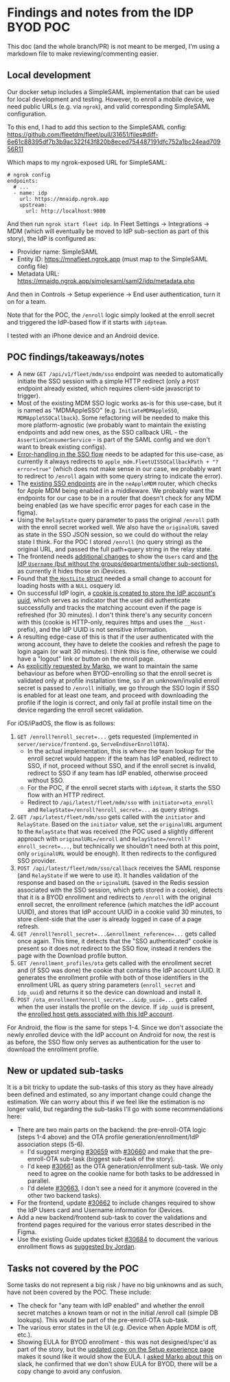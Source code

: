 # Findings and notes from the IDP BYOD POC

This doc (and the whole branch/PR) is not meant to be merged, I'm using a markdown file to make reviewing/commenting easier.

## Local development

Our docker setup includes a SimpleSAML implementation that can be used for local development and testing. However, to enroll a mobile device, we need public URLs (e.g. via `ngrok`), and valid corresponding SimpleSAML configuration.

To this end, I had to add this section to the SimpleSAML config: https://github.com/fleetdm/fleet/pull/31651/files#diff-6e61c88395df7b3b9ac322f43f820b8eced754487191dfc752a1bc24ead70956R11

Which maps to my ngrok-exposed URL for SimpleSAML:

```
# ngrok config
endpoints:
  # ...
  - name: idp
    url: https://mnaidp.ngrok.app
    upstream:
      url: http://localhost:9080
```

And then run `ngrok start fleet idp`. In Fleet Settings -> Integrations -> MDM (which will eventually be moved to IdP sub-section as part of this story), the IdP is configured as:

* Provider name: SimpleSAML
* Entity ID: https://mnafleet.ngrok.app (must map to the SimpleSAML config file)
* Metadata URL: https://mnaidp.ngrok.app/simplesaml/saml2/idp/metadata.php

And then in Controls -> Setup experience -> End user authentication, turn it on for a team.

Note that for the POC, the `/enroll` logic simply looked at the enroll secret and triggered the IdP-based flow if it starts with `idpteam`.

I tested with an iPhone device and an Android device.

## POC findings/takeaways/notes

* A new `GET /api/v1/fleet/mdm/sso` endpoint was needed to automatically initiate the SSO session with a simple HTTP redirect (only a `POST` endpoint already existed, which requires client-side javascript to trigger).
* Most of the existing MDM SSO logic works as-is for this use-case, but it is named as "MDMAppleSSO" (e.g. `InitiateMDMAppleSSO`, `MDMAppleSSOCallback`). Some refactoring will be needed to make this more platform-agnostic (we probably want to maintain the existing endpoints and add new ones, as the SSO callback URL - the `AssertionConsumerService` - is part of the SAML config and we don't want to break existing configs).
* [Error-handling in the SSO flow](https://github.com/fleetdm/fleet/pull/31651/files#diff-4fe044b62304109be6c303bb0dec9d0151c6ce84f83e3352bfb316da3889920dR765-R769) needs to be adapted for this use-case, as currently it always redirects to `apple_mdm.FleetUISSOCallbackPath + "?error=true"` (which does not make sense in our case, we probably want to redirect to `/enroll` again with some query string to indicate the error).
* The [existing SSO endpoints](https://github.com/fleetdm/fleet/pull/31651/files#diff-9aab42757aa328e6c16e607951a4b81086f9caae7c4a087d4494a821c7b9470cR1038-R1043) are in the `neAppleMDM` router, which checks for Apple MDM being enabled in a middleware. We probably want the endpoints for our case to be in a router that doesn't check for any MDM being enabled (as we have specific error pages for each case in the figma).
* Using the `RelayState` query parameter to pass the original `/enroll` path with the enroll secret worked well. We also have the `originalURL` saved as state in the SSO JSON session, so we could do without the relay state I think. For the POC I stored `/enroll` (no query string) as the original URL, and passed the full path+query string in the relay state.
* The frontend needs [additional changes](https://github.com/fleetdm/fleet/pull/31651/files#diff-72f7403682d211fc8a84a411fc39c4a33c3eb6a33549a33f1179dd7da6a893ccR962-R963) to show the `Users` card and [the IdP `Username` (but without the groups/departments/other sub-sections)](https://github.com/fleetdm/fleet/pull/31651/files#diff-f70cfae61296b0db85ed625ad106c9481407c3b33345b6b566a57c10a8dab45aR53), as currently it hides those on iDevices.
* Found that [the `HostLite` struct](https://github.com/fleetdm/fleet/pull/31651/files#diff-b6d4c48f2624b82c2567b2b88db1de51c6b152eeb261d40acfd5b63a890839b7R1416) needed a small change to account for loading hosts with a `NULL` osquery id.
* On successful IdP login, a [cookie is created to store the IdP account's uuid](https://github.com/fleetdm/fleet/pull/31651/files#diff-1cc547279489e5119326f2ac15610c2dd7519ef7dada5952552765cefabd41aaR3345-R3348), which serves as indicator that the user did authenticate successfully and tracks the matching account even if the page is refreshed (for 30 minutes). I don't think there's any security concern with this (cookie is HTTP-only, requires https and uses the `__Host-` prefix), and the IdP UUID is not sensitive information.
* A resulting edge-case of this is that if the user authenticated with the wrong account, they have to delete the cookies and refresh the page to login again (or wait 30 minutes). I think this is fine, otherwise we could have a "logout" link or button on the enroll page.
* As [explicitly requested by Marko](https://fleetdm.slack.com/archives/C03C41L5YEL/p1754390071596379?thread_ts=1754329679.371229&cid=C03C41L5YEL), we want to maintain the same behaviour as before when BYOD-enrolling so that the enroll secret is validated only at profile installation time, so if an unknown/invalid enroll secret is passed to `/enroll` initially, we go through the SSO login if SSO is enabled for at least one team, and proceed with downloading the profile if the login is correct, and only fail at profile install time on the device regarding the enroll secret validation.

For iOS/iPadOS, the flow is as follows:

1. `GET /enroll?enroll_secret=...` gets requested (implemented in `server/service/frontend.go`, `ServeEndUserEnrollOTA`). 
	* In the actual implementation, this is where the team lookup for the enroll secret would happen: if the team has IdP enabled, redirect to SSO, if not, proceed without SSO, and if the enroll secret is invalid, redirect to SSO if any team has IdP enabled, otherwise proceed without SSO.
	* For the POC, if the enroll secret starts with `idpteam`, it starts the SSO flow with an HTTP redirect.
	* Redirect to `/api/latest/fleet/mdm/sso` with `initiator=ota_enroll` and `RelayState=/enroll?enroll_secret=...` as query strings.
2. `GET /api/latest/fleet/mdm/sso` gets called with the `initiator` and `RelayState`. Based on the `initiator` value, set the `originalURL` argument to the `RelayState` that was received (the POC used a slightly different approach with `originalURL=/enroll` and `RelayState=/enroll?enroll_secret=...`, but technically we shouldn't need both at this point, only `originalURL` would be enough). It then redirects to the configured SSO provider.
3. `POST /api/latest/fleet/mdm/sso/callback` receives the SAML response (and `RelayState` if we were to use it). It handles validation of the response and based on the `originalURL` (saved in the Redis session associated with the SSO session, which gets stored in a cookie), detects that it is a BYOD enrollment and redirects to `/enroll` with the original enroll secret, the enrollment reference (which matches the IdP account UUID), and stores that IdP account UUID in a cookie valid 30 minutes, to store client-side that the user is already logged in case of a page refresh.
4. `GET /enroll?enroll_secret=...&enrollment_reference=...` gets called once again. This time, it detects that the "SSO authenticated" cookie is present so it does not redirect to the SSO flow, instead it renders the page with the Download profile button.
5. `GET /enrollment_profiles/ota` gets called with the enrollment secret and (if SSO was done) the cookie that contains the IdP account UUID. It generates the enrollment profile with both of those identifiers in the enrollment URL as query string parameters (`enroll_secret` and `idp_uuid`) and returns it so the device can download and install it.
6. `POST /ota_enrollment?enroll_secret=...&idp_uuid=...` gets called when the user installs the profile on the device. If `idp_uuid` is present, the [enrolled host gets associated with this IdP account](https://github.com/fleetdm/fleet/pull/31651/files#diff-1cc547279489e5119326f2ac15610c2dd7519ef7dada5952552765cefabd41aaR7113-R7123).

For Android, the flow is the same for steps 1-4. Since we don't associate the newly enrolled device with the IdP account on Android for now, the rest is as before, the SSO flow only serves as authentication for the user to download the enrollment profile.

## New or updated sub-tasks

It is a bit tricky to update the sub-tasks of this story as they have already been defined and estimated, so any important change could change the estimation. We can worry about this if we feel like the estimation is no longer valid, but regarding the sub-tasks I'll go with some recommendations here:

* There are two main parts on the backend: the pre-enroll-OTA logic (steps 1-4 above) and the OTA profile generation/enrollment/IdP association steps (5-6). 
	* I'd suggest merging [#30659](https://github.com/fleetdm/fleet/issues/30659) with [#30660](https://github.com/fleetdm/fleet/issues/30660) and make that the pre-enroll-OTA sub-task (biggest sub-task of the story).
	* I'd keep [#30661](https://github.com/fleetdm/fleet/issues/30661) as the OTA generation/enrollment sub-task. We only need to agree on the cookie name for both tasks to be addressed in parallel.
	* I'd delete [#30663](https://github.com/fleetdm/fleet/issues/30663), I don't see a need for it anymore (covered in the other two backend tasks).
* For the frontend, update [#30662](https://github.com/fleetdm/fleet/issues/30662) to include changes required to show the IdP Users card and Username information for iDevices.
* Add a new backend/frontend sub-task to cover the validations and frontend pages required for the various error states described in the Figma.
* Use the existing Guide updates ticket [#30684](https://github.com/fleetdm/fleet/issues/30684) to document the various enrollment flows as [suggested by Jordan](https://github.com/fleetdm/fleet/issues/30692#issuecomment-3140594238).

## Tasks not covered by the POC

Some tasks do not represent a big risk / have no big unknowns and as such, have not been covered by the POC. These include:

* The check for "any team with IdP enabled" and whether the enroll secret matches a known team or not in the initial /enroll call (simple DB lookups). This would be part of the pre-enroll-OTA sub-task.
* The various error states in the UI (e.g. iDevice when Apple MDM is off, etc.).
* Showing EULA for BYOD enrollment - this was not designed/spec'd as part of the story, but the [updated copy on the Setup experience page](https://www.figma.com/design/fw7XXg2QzBOa7YJ9r2Cchp/-29222-IdP-authentication-before-BYOD-iOS--iPadOS--and-Android-enrollment?node-id=5319-3602&t=aCqdNEzXdyrwuS0G-0) makes it sound like it would show the EULA. I [asked Marko about this](https://fleetdm.slack.com/archives/C03C41L5YEL/p1754492400598889) on slack, he confirmed that we don't show EULA for BYOD, there will be a copy change to avoid any confusion.
